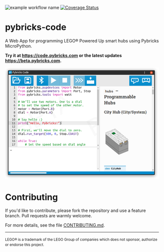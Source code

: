 ![example workflow name](https://github.com/pybricks/pybricks-code/workflows/CI%20Tests/badge.svg) [![Coverage Status](https://coveralls.io/repos/github/pybricks/pybricks-code/badge.svg?branch=master)](https://coveralls.io/github/pybricks/pybricks-code?branch=master)

pybricks-code
=============

A Web App for programming LEGO® Powered Up smart hubs using Pybricks MicroPython.

**Try it at <https://code.pybricks.com> or the latest updates <https://beta.pybricks.com>.**

![screenshot](.README/screenshot.png)

# Contributing

If you'd like to contribute, please fork the repository and use a feature branch. Pull requests are warmly welcome.

For more details, see the file [CONTRIBUTING.md](./CONTRIBUTING.md).

---

<small>
LEGO® is a trademark of the LEGO Group of companies which does not sponsor, authorize or endorse this project.
</small>
